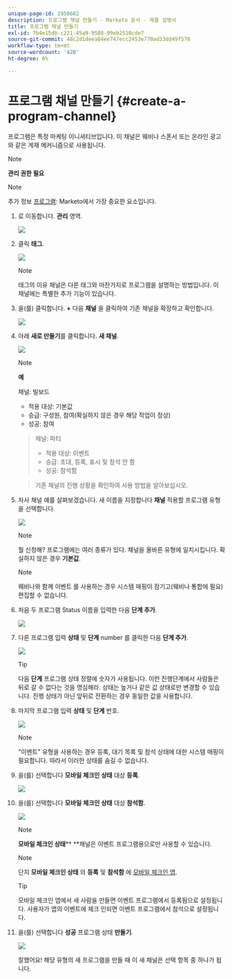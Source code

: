 ```yaml
---
unique-page-id: 2950682
description: 프로그램 채널 만들기 - Marketo 문서 - 제품 설명서
title: 프로그램 채널 만들기
exl-id: 7b4e15db-c221-45a9-9588-99eb2510cde7
source-git-commit: 48c2d1deea84ee747ecc2453e770ad33dd49f578
workflow-type: tm+mt
source-wordcount: '428'
ht-degree: 0%

---
```


# 프로그램 채널 만들기 {#create-a-program-channel}

프로그램은 특정 마케팅 이니셔티브입니다. 이 채널은 웨비나 스폰서 또는 온라인 광고와 같은 게재 메커니즘으로 사용됩니다.

>[!NOTE]
>
>**관리 권한 필요**

>[!NOTE]
>
>추가 정보 [프로그램](/help/marketo/product-docs/core-marketo-concepts/programs/creating-programs/understanding-programs.md): Marketo에서 가장 중요한 요소입니다.

1. 로 이동합니다. **관리** 영역.

   ![](assets/create-a-program-channel-1.png)

1. 클릭 **태그**.

   ![](assets/create-a-program-channel-2.png)

   >[!NOTE]
   >
   >태그의 이유 채널은 다른 태그와 마찬가지로 프로그램을 설명하는 방법입니다. 이 채널에는 특별한 추가 기능이 있습니다.

1. 을(를) 클릭합니다. **+** 다음 **채널** 을 클릭하여 기존 채널을 확장하고 확인합니다.

   ![](assets/create-a-program-channel-3.png)

1. 아래 **새로 만들기**&#x200B;를 클릭합니다. **새 채널**.

   ![](assets/create-a-program-channel-4.png)

   >[!NOTE]
   >
   >**예**
   >
   >채널: 빌보드
   >
   >* 적용 대상: 기본값
   >* 승급: 구성원, 참여(확실하지 않은 경우 해당 작업이 정상)
   >* 성공: 참여

   >
   >채널: 파티
   >
   >* 적용 대상: 이벤트
   >* 승급: 초대, 등록, 표시 및 참석 안 함
   >* 성공: 참석함

   >
   >기존 채널의 진행 상황을 확인하여 사용 방법을 알아보십시오.

1. 자사 채널 예를 살펴보겠습니다. 새 이름을 지정합니다 **채널** 적용할 프로그램 유형을 선택합니다.

   ![](assets/create-a-program-channel-5.png)

   >[!NOTE]
   >
   >뭘 신청해? 프로그램에는 여러 종류가 있다. 채널을 올바른 유형에 일치시킵니다. 확실하지 않은 경우 **기본값**.

   >[!NOTE]
   >
   >웨비나와 함께 이벤트 를 사용하는 경우 시스템 매핑이 잠기고(웨비나 통합에 필요) 편집할 수 없습니다.

1. 처음 두 프로그램 Status 이름을 입력한 다음 **단계 추가**.

   ![](assets/create-a-program-channel-6.png)

1. 다른 프로그램 입력 **상태** 및 **단계** number 를 클릭한 다음 **단계 추가**.

   ![](assets/create-a-program-channel-7.png)

   >[!TIP]
   >
   >다음 **단계** 프로그램 상태 정렬에 숫자가 사용됩니다. 이런 진행단계에서 사람들은 뒤로 갈 수 없다는 것을 명심해라. 상태는 높거나 같은 값 상태로만 변경할 수 있습니다. 진행 상태가 아닌 앞뒤로 전환하는 경우 동일한 값을 사용합니다.

1. 마지막 프로그램 입력 **상태** 및 **단계** 번호.

   ![](assets/create-a-program-channel-8.png)

   >[!NOTE]
   >
   >&quot;이벤트&quot; 유형을 사용하는 경우 등록, 대기 목록 및 참석 상태에 대한 시스템 매핑이 필요합니다. 따라서 이러한 상태를 숨길 수 없습니다.

1. 을(를) 선택합니다 **모바일 체크인 상태** 대상 **등록**.

   ![](assets/create-a-program-channel-9.png)

1. 을(를) 선택합니다 **모바일 체크인 상태** 대상 **참석함**.

   ![](assets/create-a-program-channel-10.png)

   >[!NOTE]
   >
   >**모바일 체크인 상태**** **채널은 이벤트 프로그램용으로만 사용할 수 있습니다.

   >[!NOTE]
   >
   >단지 **모바일 체크인 상태** 의 **등록** 및 **참석함** 에 [모바일 체크인 앱](/help/marketo/product-docs/core-marketo-concepts/mobile-apps/event-check-in/event-check-in-overview.md).

   >[!TIP]
   >
   >모바일 체크인 앱에서 새 사람을 만들면 이벤트 프로그램에서 등록됨으로 설정됩니다. 사용자가 앱의 이벤트에 체크 인되면 이벤트 프로그램에서 참석으로 설정됩니다.

1. 을(를) 선택합니다 **성공** 프로그램 상태 **만들기**.

   ![](assets/create-a-program-channel-11.png)

   잘했어요! 해당 유형의 새 프로그램을 만들 때 이 새 채널은 선택 항목 중 하나가 됩니다.

